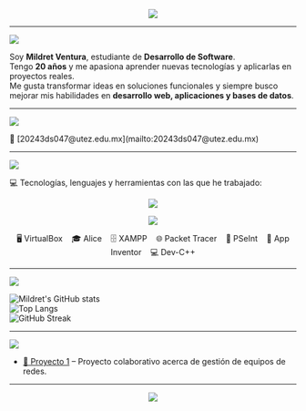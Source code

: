 <p align="center">
  <img src="https://readme-typing-svg.herokuapp.com?font=Fira+Code&size=30&duration=4000&pause=500&color=9A7DFA&center=true&vCenter=true&width=750&lines=Holaaa!%2C+soy+Mildret+Ventura+🌙" />
</p>

---

<p align="left">
  <img src="https://readme-typing-svg.herokuapp.com?font=Fira+Code&size=22&duration=3500&pause=700&color=FF69B4&width=435&lines=🌌+Sobre+mí&repeat=false" />
</p>

Soy **Mildret Ventura**, estudiante de **Desarrollo de Software**.  
Tengo **20 años** y me apasiona aprender nuevas tecnologías y aplicarlas en proyectos reales.  
Me gusta transformar ideas en soluciones funcionales y siempre busco mejorar mis habilidades en **desarrollo web, aplicaciones y bases de datos**. 

---

<p align="left">
  <img src="https://readme-typing-svg.herokuapp.com?font=Fira+Code&size=22&duration=3000&pause=800&color=7FFFD4&width=435&lines=📬+Contacto&repeat=false" />
</p>
📧 [20243ds047@utez.edu.mx](mailto:20243ds047@utez.edu.mx)  

---

<p align="left">
  <img src="https://readme-typing-svg.herokuapp.com?font=Fira+Code&size=22&duration=2500&pause=600&color=FFD700&width=500&lines=⚡+Pila+Tecnológica&repeat=false" />
</p>

💻 Tecnologías, lenguajes y herramientas con las que he trabajado:

<p align="center">
  <img src="https://readme-typing-svg.herokuapp.com?font=Fira+Code&size=20&duration=3500&pause=1000&color=00FF7F&center=true&vCenter=true&width=750&lines=Lenguajes%3A+C;C++;Python;PHP;JavaScript;HTML;CSS;Java;IDEs%3A+NetBeans;Visual+Studio;IntelliJ+IDEA;Sublime+Text;PSeInt;Alice;App+Inventor;Dev-C++;Bases+de+datos%3A+MySQL;XAMPP;Virtualización%3A+VirtualBox;SELinux;Redes%3A+Packet+Tracer;Diseño%3A+Figma;Control+de+versiones%3A+Git+Bash;GitHub&repeat=false" />
</p>

<p align="center">
  <img src="https://skillicons.dev/icons?i=c,cpp,python,php,js,html,css,java,vscode,figma,git,github" />
</p>

<p align="center">
  🖥️ VirtualBox &nbsp;&nbsp; 🎓 Alice &nbsp;&nbsp; 🗄️ XAMPP &nbsp;&nbsp; 🌐 Packet Tracer &nbsp;&nbsp; 📝 PSeInt &nbsp;&nbsp; 📱 App Inventor &nbsp;&nbsp; 💻 Dev-C++
</p>

---

<p align="left">
  <img src="https://readme-typing-svg.herokuapp.com?font=Fira+Code&size=22&duration=2800&pause=900&color=00BFFF&width=435&lines=📊+Estadísticas&repeat=false" />
</p>

![Mildret's GitHub stats](https://github-readme-stats.vercel.app/api?username=Mildret-Ventura&show_icons=true&theme=radical)  
![Top Langs](https://github-readme-stats.vercel.app/api/top-langs/?username=Mildret-Ventura&layout=compact&theme=radical)  
![GitHub Streak](https://streak-stats.demolab.com/?user=Mildret-Ventura&theme=radical)  

---

<p align="left">
  <img src="https://readme-typing-svg.herokuapp.com?font=Fira+Code&size=22&duration=2800&pause=900&color=FF8C00&width=500&lines=🚀+Proyectos+Destacados&repeat=false" />
</p>

- [🔗 Proyecto 1](https://github.com/Vixo-vDev/Integradora_Zentix) – Proyecto colaborativo acerca de gestión de equipos de redes.

---

<p align="center">
  <img src="https://readme-typing-svg.herokuapp.com?font=Fira+Code&size=24&duration=3500&pause=1000&color=BA55D3&center=true&vCenter=true&width=900&lines=✨+Gracias+por+visitar+mi+perfil;🌌+Aquí+cada+línea+de+código+cuenta+una+historia" />
</p>
